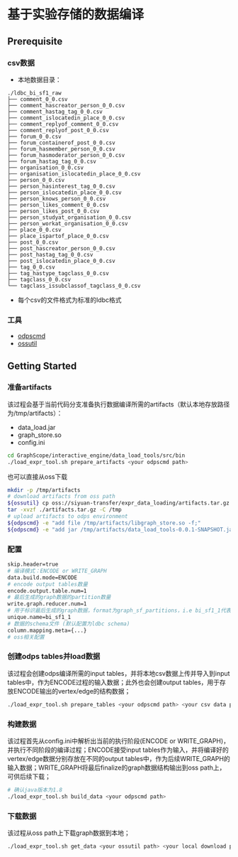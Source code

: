 # 基于实验存储的数据编译

## Prerequisite
### csv数据
- 本地数据目录：
```
./ldbc_bi_sf1_raw
├── comment_0_0.csv
├── comment_hascreator_person_0_0.csv
├── comment_hastag_tag_0_0.csv
├── comment_islocatedin_place_0_0.csv
├── comment_replyof_comment_0_0.csv
├── comment_replyof_post_0_0.csv
├── forum_0_0.csv
├── forum_containerof_post_0_0.csv
├── forum_hasmember_person_0_0.csv
├── forum_hasmoderator_person_0_0.csv
├── forum_hastag_tag_0_0.csv
├── organisation_0_0.csv
├── organisation_islocatedin_place_0_0.csv
├── person_0_0.csv
├── person_hasinterest_tag_0_0.csv
├── person_islocatedin_place_0_0.csv
├── person_knows_person_0_0.csv
├── person_likes_comment_0_0.csv
├── person_likes_post_0_0.csv
├── person_studyat_organisation_0_0.csv
├── person_workat_organisation_0_0.csv
├── place_0_0.csv
├── place_ispartof_place_0_0.csv
├── post_0_0.csv
├── post_hascreator_person_0_0.csv
├── post_hastag_tag_0_0.csv
├── post_islocatedin_place_0_0.csv
├── tag_0_0.csv
├── tag_hastype_tagclass_0_0.csv
├── tagclass_0_0.csv
└── tagclass_issubclassof_tagclass_0_0.csv
```

- 每个csv的文件格式为标准的ldbc格式

### 工具
- [odpscmd](http://help.aliyun-inc.com/internaldoc/detail/413426.html?spm=a2c1f.8259796.2.36.lKgqX3)
- [ossutil](https://help.aliyun.com/document_detail/50451.html)

## Getting Started
### 准备artifacts
该过程会基于当前代码分支准备执行数据编译所需的artifacts（默认本地存放路径为/tmp/artifacts）： 
- data_load.jar
- graph_store.so
- config.ini

```bash
cd GraphScope/interactive_engine/data_load_tools/src/bin
./load_expr_tool.sh prepare_artifacts <your odpscmd path>
```
也可以直接从oss下载
```bash
mkdir -p /tmp/artifacts
# download artifacts from oss path
${ossutil} cp oss://siyuan-transfer/expr_data_loading/artifacts.tar.gz artifacts.tar.gz
tar -xvzf ./artifacts.tar.gz -C /tmp
# upload artifacts to odps environment
${odpscmd} -e "add file /tmp/artifacts/libgraph_store.so -f;"
${odpscmd} -e "add jar /tmp/artifacts/data_load_tools-0.0.1-SNAPSHOT.jar -f;"
```
### 配置
```bash
skip.header=true
# 编译模式：ENCODE or WRITE_GRAPH
data.build.mode=ENCODE
# encode output tables数量
encode.output.table.num=1
# 最后生成的graph数据的partition数量
write.graph.reducer.num=1
# 用于标识最后生成的graph数据，format为graph_sf_partitions，i.e bi_sf1_1代表bi数据在sf1大小、分区数量为1下生成的graph数据
unique.name=bi_sf1_1
# 数据的schema文件 (默认配置为ldbc schema)
column.mapping.meta={...}
# oss相关配置
```
### 创建odps tables并load数据
该过程会创建odps编译所需的input tables，并将本地csv数据上传并导入到input tables中，作为ENCODE过程的输入数据；此外也会创建output tables，用于存放ENCODE输出的vertex/edge的结构数据；
```bash
./load_expr_tool.sh prepare_tables <your odpscmd path> <your csv data path>
```

### 构建数据
该过程首先从config.ini中解析出当前的执行阶段(ENCODE or WRITE_GRAPH)，并执行不同阶段的编译过程；ENCODE接受input tables作为输入，并将编译好的vertex/edge数据分别存放在不同的output tables中，作为后续WRITE_GRAPH的输入数据；WRITE_GRAPH将最后finalize的graph数据结构输出到oss path上，可供后续下载；
```bash
# 确认java版本为1.8
./load_expr_tool.sh build_data <your odpscmd path>
```

### 下载数据
该过程从oss path上下载graph数据到本地；
```bash
./load_expr_tool.sh get_data <your ossutil path> <your local download path>
```